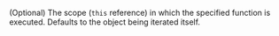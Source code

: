 (Optional) The scope (`this` reference) in which the specified function is executed.
Defaults to the object being iterated itself.
